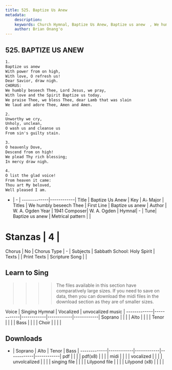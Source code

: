 ```yaml
---
title: 525. Baptize Us Anew
metadata:
    description: 
    keywords: Church Hymnal, Baptize Us Anew, Baptize us anew  , We humbly beseech Thee
    author: Brian Onang'o
---
```



## 525. BAPTIZE US ANEW

```txt
1.
Baptize us anew 
With power from on high,
With love, O refresh us! 
Dear Savior, draw nigh.
CHORUS:
We humbly beseech Thee, Lord Jesus, we pray,
With love and the Spirit Baptize us today.
We praise Thee, we bless Thee, dear Lamb that was slain
We laud and adore Thee, Amen and Amen.

2.
Unworthy we cry, 
Unholy, unclean,
O wash us and cleanse us 
From sin's guilty stain.

3.
O heavenly Dove, 
Descend from on high!
We plead Thy rich blessing; 
In mercy draw nigh.

4.
O list the glad voice! 
From heaven it came:
Thou art My beloved, 
Well pleased I am.
```

- |   -  |
-------------|------------|
Title | Baptize Us Anew |
Key | A♭ Major |
Titles | We humbly beseech Thee |
First Line | Baptize us anew   |
Author | W. A. Ogden
Year | 1941
Composer| W. A. Ogden |
Hymnal|  - |
Tune| Baptize us anew |
Metrical pattern | |
# Stanzas | 4 |
Chorus | No |
Chorus Type | - |
Subjects | Sabbath School: Holy Spirit |
Texts |  |
Print Texts | 
Scripture Song |  |
  
## Learn to Sing

>>>> The files available in this section have comparatively large sizes. If you need to save on data, then you can download the midi files in the download section as they are of smaller sizes.

Voice |  Singing Hymnal | Vocalized | unvocalized music |
-------------|------------|------------|------------|------------|
Soprano | | | |
Alto | | | |
Tenor | | | |
Bass | | | |
Choir | | | |

## Downloads

- |  Soprano | Alto | Tenor | Bass |
-------------|------------|------------|------------|------------|
pdf | | | |
pdf(x8) | | | |
midi | | | |
vocalized | | | |
unvolcalized | | | |
singing file | | | |
Lilypond file | | | |
Lilypond (x8) | | | |
  